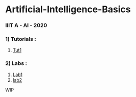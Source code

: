 # Artificial-Intelligence-Basics
### IIIT A - AI - 2020


### 1) Tutorials :
1) [Tut1](https://github.com/XXDIL/Artificial-Intelligence-Basics/tree/master/Tutorial1)

### 2) Labs :
1) [Lab1](https://github.com/XXDIL/Artificial-Intelligence-Basics/tree/master/Lab1)
2) [lab2](https://github.com/XXDIL/Artificial-Intelligence-Basics/tree/master/Lab2)

WIP
